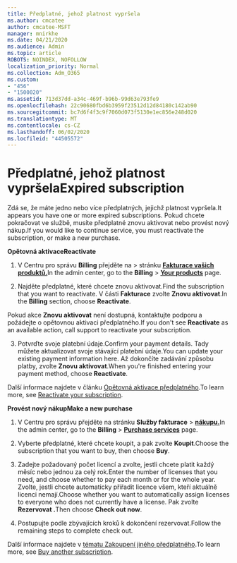 ```yaml
---
title: Předplatné, jehož platnost vypršela
ms.author: cmcatee
author: cmcatee-MSFT
manager: mnirkhe
ms.date: 04/21/2020
ms.audience: Admin
ms.topic: article
ROBOTS: NOINDEX, NOFOLLOW
localization_priority: Normal
ms.collection: Adm_O365
ms.custom:
- "456"
- "1500020"
ms.assetid: 713d37dd-a34c-469f-b96b-99d63e793fe9
ms.openlocfilehash: 22c90680fbd6b3959f23512d12d84180c142ab90
ms.sourcegitcommit: bc7d6f4f3c9f7060d073f5130e1ec856e248d020
ms.translationtype: MT
ms.contentlocale: cs-CZ
ms.lasthandoff: 06/02/2020
ms.locfileid: "44505572"
---
```

# <a name="expired-subscription"></a><span data-ttu-id="94a96-102">Předplatné, jehož platnost vypršela</span><span class="sxs-lookup"><span data-stu-id="94a96-102">Expired subscription</span></span>

<span data-ttu-id="94a96-103">Zdá se, že máte jedno nebo více předplatných, jejichž platnost vypršela.</span><span class="sxs-lookup"><span data-stu-id="94a96-103">It appears you have one or more expired subscriptions.</span></span> <span data-ttu-id="94a96-104">Pokud chcete pokračovat ve službě, musíte předplatné znovu aktivovat nebo provést nový nákup.</span><span class="sxs-lookup"><span data-stu-id="94a96-104">If you would like to continue service, you must reactivate the subscription, or make a new purchase.</span></span>
  
<span data-ttu-id="94a96-105">**Opětovná aktivace**</span><span class="sxs-lookup"><span data-stu-id="94a96-105">**Reactivate**</span></span>
  
1. <span data-ttu-id="94a96-106">V Centru pro správu **Billing** přejděte na \> stránku **[Fakturace vašich produktů.](https://go.microsoft.com/fwlink/p/?linkid=842054)**</span><span class="sxs-lookup"><span data-stu-id="94a96-106">In the admin center, go to the **Billing** \> **[Your products](https://go.microsoft.com/fwlink/p/?linkid=842054)** page.</span></span>

2. <span data-ttu-id="94a96-107">Najděte předplatné, které chcete znovu aktivovat.</span><span class="sxs-lookup"><span data-stu-id="94a96-107">Find the subscription that you want to reactivate.</span></span> <span data-ttu-id="94a96-108">V části **Fakturace** zvolte **Znovu aktivovat**.</span><span class="sxs-lookup"><span data-stu-id="94a96-108">In the **Billing** section, choose **Reactivate**.</span></span>

<span data-ttu-id="94a96-109">Pokud akce **Znovu aktivovat** není dostupná, kontaktujte podporu a požádejte o opětovnou aktivaci předplatného.</span><span class="sxs-lookup"><span data-stu-id="94a96-109">If you don't see **Reactivate** as an available action, call support to reactivate your subscription.</span></span>

3. <span data-ttu-id="94a96-110">Potvrďte svoje platební údaje.</span><span class="sxs-lookup"><span data-stu-id="94a96-110">Confirm your payment details.</span></span> <span data-ttu-id="94a96-111">Tady můžete aktualizovat svoje stávající platební údaje.</span><span class="sxs-lookup"><span data-stu-id="94a96-111">You can update your existing payment information here.</span></span> <span data-ttu-id="94a96-112">Až dokončíte zadávání způsobu platby, zvolte **Znovu aktivovat**.</span><span class="sxs-lookup"><span data-stu-id="94a96-112">When you're finished entering your payment method, choose **Reactivate**.</span></span>

<span data-ttu-id="94a96-113">Další informace najdete v článku [Opětovná aktivace předplatného](https://docs.microsoft.com/microsoft-365/commerce/subscriptions/reactivate-your-subscription).</span><span class="sxs-lookup"><span data-stu-id="94a96-113">To learn more, see [Reactivate your subscription](https://docs.microsoft.com/microsoft-365/commerce/subscriptions/reactivate-your-subscription).</span></span>

<span data-ttu-id="94a96-114">**Provést nový nákup**</span><span class="sxs-lookup"><span data-stu-id="94a96-114">**Make a new purchase**</span></span>
  
1. <span data-ttu-id="94a96-115">V Centru pro správu přejděte na stránku **Služby fakturace** \> **[nákupu.](https://go.microsoft.com/fwlink/p/?linkid=868433)**</span><span class="sxs-lookup"><span data-stu-id="94a96-115">In the admin center, go to the **Billing** \> **[Purchase services](https://go.microsoft.com/fwlink/p/?linkid=868433)** page.</span></span>

2. <span data-ttu-id="94a96-116">Vyberte předplatné, které chcete koupit, a pak zvolte **Koupit**.</span><span class="sxs-lookup"><span data-stu-id="94a96-116">Choose the subscription that you want to buy, then choose **Buy**.</span></span>

3. <span data-ttu-id="94a96-117">Zadejte požadovaný počet licencí a zvolte, jestli chcete platit každý měsíc nebo jednou za celý rok.</span><span class="sxs-lookup"><span data-stu-id="94a96-117">Enter the number of licenses that you need, and choose whether to pay each month or for the whole year.</span></span> <span data-ttu-id="94a96-118">Zvolte, jestli chcete automaticky přiřadit licence všem, kteří aktuálně licenci nemají.</span><span class="sxs-lookup"><span data-stu-id="94a96-118">Choose whether you want to automatically assign licenses to everyone who does not currently have a license.</span></span> <span data-ttu-id="94a96-119">Pak zvolte **Rezervovat .**</span><span class="sxs-lookup"><span data-stu-id="94a96-119">Then choose **Check out now**.</span></span>

4. <span data-ttu-id="94a96-120">Postupujte podle zbývajících kroků k dokončení rezervovat.</span><span class="sxs-lookup"><span data-stu-id="94a96-120">Follow the remaining steps to complete check out.</span></span>

<span data-ttu-id="94a96-121">Další informace najdete v [tématu Zakoupení jiného předplatného](https://docs.microsoft.com/microsoft-365/commerce/buy-another-subscription).</span><span class="sxs-lookup"><span data-stu-id="94a96-121">To learn more, see [Buy another subscription](https://docs.microsoft.com/microsoft-365/commerce/buy-another-subscription).</span></span>